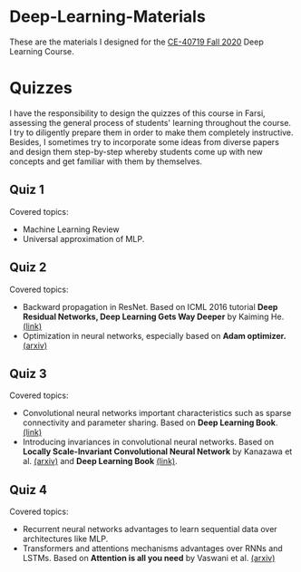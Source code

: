 # Deep-Learning-Materials
These are the materials I designed for the [CE-40719 Fall 2020](http://ce.sharif.edu/courses/99-00/1/ce719-1/index.php/section/syllabus/file/syllabus) Deep Learning Course. 

# Quizzes
I have the responsibility to design the quizzes of this course in Farsi, assessing the general process of students' learning throughout the course. I try to diligently prepare them in order to make them completely instructive. Besides, I sometimes try to incorporate some ideas from diverse papers and design them step-by-step whereby students come up with new concepts and get familiar with them by themselves.

## Quiz 1
Covered topics:
+ Machine Learning Review
+ Universal approximation of MLP.

## Quiz 2
Covered topics:
+ Backward propagation in ResNet. Based on ICML 2016 tutorial **Deep Residual Networks, Deep Learning Gets Way Deeper** by Kaiming He.[(link)](https://icml.cc/2016/tutorials/icml2016_tutorial_deep_residual_networks_kaiminghe.pdf)
+ Optimization in neural networks, especially based on **Adam optimizer.** [(arxiv)](https://arxiv.org/abs/1412.6980)

## Quiz 3
Covered topics:
+ Convolutional neural networks important characteristics such as sparse connectivity and parameter sharing. Based on **Deep Learning Book**. [(link)](https://www.deeplearningbook.org/)
+ Introducing invariances in convolutional neural networks. Based on **Locally Scale-Invariant Convolutional Neural Network** by Kanazawa et al. [(arxiv)](https://arxiv.org/pdf/1412.5104) and **Deep Learning Book** [(link)](https://www.deeplearningbook.org/).

## Quiz 4
Covered topics:
+ Recurrent neural networks advantages to learn sequential data over architectures like MLP.
+ Transformers and attentions mechanisms advantages over RNNs and LSTMs. Based on **Attention is all you need** by Vaswani et al. [(arxiv)](https://arxiv.org/abs/1706.03762)